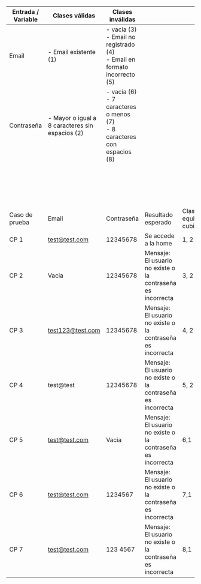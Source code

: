 | Entrada / Variable | Clases válidas                                   | Clases inválidas                                                                     |                                                             |                                  |                                                             |        |                           |
| ------------------ | ------------------------------------------------ | ------------------------------------------------------------------------------------ | ----------------------------------------------------------- | -------------------------------- | ----------------------------------------------------------- | ------ | ------------------------- |
| Email              | \- Email existente (1)                           | \- vacia (3)<br>\- Email no registrado (4)<br>\- Email en formato incorrecto (5)<br> |                                                             |                                  |                                                             |        |                           |
| Contraseña         | \- Mayor o igual a 8 caracteres sin espacios (2) | \- vacía (6)<br>\- 7 caracteres o menos (7)<br>\- 8 caracteres con espacios (8)<br>  |                                                             |                                  |                                                             |        |                           |
|                    |                                                  |                                                                                      |                                                             |                                  | EJECUCION                                                   |
|                    |                                                  |                                                                                      |                                                             |                                  | Resultado obtenido                                          | Estado | Link al defecto en GitHub |
| Caso de prueba     | Email                                            | Contraseña                                                                           | Resultado esperado                                          | Clases de equivalencia cubiertas |                                                             |        |                           |
| CP 1               | test@test.com                                    | 12345678                                                                             | Se accede a la home                                         | 1, 2                             | Se accede a la home                                         | OK     | N/A                       |
| CP 2               | Vacia                                            | 12345678                                                                             | Mensaje: El usuario no existe o la contraseña es incorrecta | 3, 2                             | Mensaje: El usuario no existe o la contraseña es incorrecta | OK     | N/A                       |
| CP 3               | test123@test.com                                 | 12345678                                                                             | Mensaje: El usuario no existe o la contraseña es incorrecta | 4, 2                             | Mensaje: El usuario no existe o la contraseña es incorrecta | OK     | N/A                       |
| CP 4               | test@test                                        | 12345678                                                                             | Mensaje: El usuario no existe o la contraseña es incorrecta | 5, 2                             | Mensaje: El usuario no existe o la contraseña es incorrecta | OK     | N/A                       |
| CP 5               | test@test.com                                    | Vacia                                                                                | Mensaje: El usuario no existe o la contraseña es incorrecta | 6,1                              | Mensaje: El usuario no existe o la contraseña es incorrecta | OK     | N/A                       |
| CP 6               | test@test.com                                    | 1234567                                                                              | Mensaje: El usuario no existe o la contraseña es incorrecta | 7,1                              | Mensaje: El usuario no existe o la contraseña es incorrecta | OK     | N/A                       |
| CP 7               | test@test.com                                    | 123 4567                                                                             | Mensaje: El usuario no existe o la contraseña es incorrecta | 8,1                              | Mensaje: El usuario no existe o la contraseña es incorrecta | OK     | N/A                       |